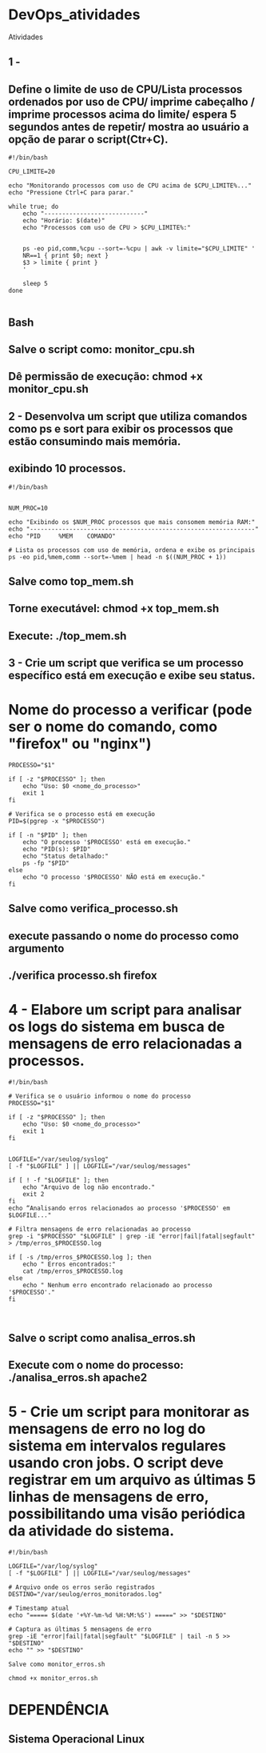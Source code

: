 # DevOps_atividades
Atividades

## 1 - 

## Define o limite de uso de CPU/Lista processos ordenados por uso de CPU/ imprime cabeçalho / imprime processos acima do limite/ espera 5 segundos antes de repetir/ mostra ao usuário a opção de parar o script(Ctr+C).
```
#!/bin/bash

CPU_LIMITE=20

echo "Monitorando processos com uso de CPU acima de $CPU_LIMITE%..."
echo "Pressione Ctrl+C para parar."

while true; do
    echo "----------------------------"
    echo "Horário: $(date)"
    echo "Processos com uso de CPU > $CPU_LIMITE%:"
    
   
    ps -eo pid,comm,%cpu --sort=-%cpu | awk -v limite="$CPU_LIMITE" '
    NR==1 { print $0; next }  
    $3 > limite { print }     
    '

    sleep 5 
done


```
## Bash
## Salve o script como: monitor_cpu.sh
## Dê permissão de execução: chmod +x monitor_cpu.sh
##


## 2 - Desenvolva um script que utiliza comandos como ps e sort para exibir os processos que estão consumindo mais memória.
## exibindo 10 processos.
```
#!/bin/bash


NUM_PROC=10

echo "Exibindo os $NUM_PROC processos que mais consomem memória RAM:"
echo "---------------------------------------------------------------"
echo "PID     %MEM    COMANDO"

# Lista os processos com uso de memória, ordena e exibe os principais
ps -eo pid,%mem,comm --sort=-%mem | head -n $((NUM_PROC + 1))

```
## Salve como top_mem.sh
## Torne executável: chmod +x top_mem.sh
## Execute: ./top_mem.sh
##

## 3 - Crie um script que verifica se um processo específico está em execução e exibe seu status.
# Nome do processo a verificar (pode ser o nome do comando, como "firefox" ou "nginx")
```
PROCESSO="$1"

if [ -z "$PROCESSO" ]; then
    echo "Uso: $0 <nome_do_processo>"
    exit 1
fi

# Verifica se o processo está em execução
PID=$(pgrep -x "$PROCESSO")

if [ -n "$PID" ]; then
    echo "O processo '$PROCESSO' está em execução."
    echo "PID(s): $PID"
    echo "Status detalhado:"
    ps -fp "$PID"
else
    echo "O processo '$PROCESSO' NÃO está em execução."
fi
```
## Salve como verifica_processo.sh
## execute passando o nome do processo como argumento 
## ./verifica processo.sh firefox
##

# 4 - Elabore um script para analisar os logs do sistema em busca de mensagens de erro relacionadas a processos.
```
#!/bin/bash

# Verifica se o usuário informou o nome do processo
PROCESSO="$1"

if [ -z "$PROCESSO" ]; then
    echo "Uso: $0 <nome_do_processo>"
    exit 1
fi


LOGFILE="/var/seulog/syslog"
[ -f "$LOGFILE" ] || LOGFILE="/var/seulog/messages"

if [ ! -f "$LOGFILE" ]; then
    echo "Arquivo de log não encontrado."
    exit 2
fi
echo “Analisando erros relacionados ao processo '$PROCESSO' em $LOGFILE..."

# Filtra mensagens de erro relacionadas ao processo
grep -i "$PROCESSO" "$LOGFILE" | grep -iE "error|fail|fatal|segfault" > /tmp/erros_$PROCESSO.log

if [ -s /tmp/erros_$PROCESSO.log ]; then
    echo " Erros encontrados:"
    cat /tmp/erros_$PROCESSO.log
else
    echo " Nenhum erro encontrado relacionado ao processo '$PROCESSO'."
fi



```
## Salve o script como analisa_erros.sh
## Execute com o nome do processo: ./analisa_erros.sh apache2

# 5 - Crie um script para monitorar as mensagens de erro no log do sistema em intervalos regulares usando cron jobs. O script deve registrar em um arquivo as últimas 5 linhas de mensagens de erro, possibilitando uma visão periódica da atividade do sistema.
```
#!/bin/bash

LOGFILE="/var/log/syslog"
[ -f "$LOGFILE" ] || LOGFILE="/var/seulog/messages"

# Arquivo onde os erros serão registrados
DESTINO="/var/seulog/erros_monitorados.log"

# Timestamp atual
echo "===== $(date '+%Y-%m-%d %H:%M:%S') =====" >> "$DESTINO"

# Captura as últimas 5 mensagens de erro
grep -iE "error|fail|fatal|segfault" "$LOGFILE" | tail -n 5 >> "$DESTINO"
echo "" >> "$DESTINO"

Salve como monitor_erros.sh

chmod +x monitor_erros.sh

```



# DEPENDÊNCIA
## Sistema Operacional Linux
